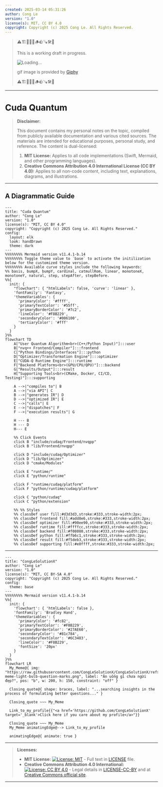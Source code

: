 ```yaml
---
created: 2025-03-14 05:31:26
author: Cong Le
version: "1.0"
license(s): MIT, CC BY 4.0
copyright: Copyright (c) 2025 Cong Le. All Rights Reserved.
---
```



> ⚠️🏗️🚧🦺🧱🪵🪨🪚🛠️👷
> 
> This is a working draft in progress.
> 
> ![Loading...](https://media3.giphy.com/media/v1.Y2lkPTc5MGI3NjExODB4d283cmFid2p6dGdzZGx6N2tkcW5tMWxtbXl0eHJyaTl6anp5NyZlcD12MV9pbnRlcm5hbF9naWZfYnlfaWQmY3Q9Zw/AebBOLN881D26g9qhi/giphy.gif)
> 
> gif image is provided by [Giphy](https://giphy.com)
> 
> ⚠️🏗️🚧🦺🧱🪵🪨🪚🛠️👷

----



# Cuda Quantum
> **Disclaimer:**
>
> This document contains my personal notes on the topic,
> compiled from publicly available documentation and various cited sources.
> The materials are intended for educational purposes, personal study, and reference.
> The content is dual-licensed:
> 1. **MIT License:** Applies to all code implementations (Swift, Mermaid, and other programming languages).
> 2. **Creative Commons Attribution 4.0 International License (CC BY 4.0):** Applies to all non-code content, including text, explanations, diagrams, and illustrations.
---


## A Diagrammatic Guide 



```mermaid
---
title: "Cuda Quantum"
author: "Cong Le"
version: "1.0"
license(s): "MIT, CC BY 4.0"
copyright: "Copyright (c) 2025 Cong Le. All Rights Reserved."
config:
  layout: elk
  look: handDrawn
  theme: dark
---
%%%%%%%% Mermaid version v11.4.1-b.14
%%%%%%%% Toggle theme value to `base` to activate the initilization below for the customized theme version.
%%%%%%%% Available curve styles include the following keywords:
%% basis, bumpX, bumpY, cardinal, catmullRom, linear, monotoneX, monotoneY, natural, step, stepAfter, stepBefore.
%%{
  init: {
    "flowchart": { "htmlLabels": false, 'curve': 'linear' },
    'fontFamily': 'Fantasy',
    'themeVariables': {
      'primaryColor': '#ffff',
      'primaryTextColor': '#55ff',
      'primaryBorderColor': '#7c2',
      'lineColor': '#F8B229',
      'secondaryColor': '#006100',
      'tertiaryColor': '#fff'
    }
  }
}%%
flowchart TD
    A["User Quantum Algorithm<br>(C++/Python Input)"]:::user 
    B["nvq++ Frontend/Compiler"]:::frontend 
    C["Python Bindings/Interfaces"]:::python 
    D["Optimizer/Transformation Engine"]:::optimizer 
    E["CUDA-Q Runtime Engine"]:::runtime 
    F["Backend Platforms<br>(GPU/CPU/QPU)"]:::backend 
    G["Results/Output"]:::result 
    H["Supporting Tools<br>(CMake, Docker, CI/CD, Testing)"]:::supporting

    A -->|"compiles to"| B
    A -->|"via API"| C
    B -->|"generates IR"| D
    D -->|"optimized IR"| E
    C -->|"calls"| E
    E -->|"dispatches"| F
    F -->|"execution results"| G

    H --- B
    H --- D
    H--- E

    %% Click Events
    click B "include/cudaq/Frontend/nvqpp"
    click B "lib/Frontend/nvqpp"
    
    click D "include/cudaq/Optimizer"
    click D "lib/Optimizer"
    click D "cmake/Modules"
    
    click E "runtime/"
    click E "python/runtime"
    
    click F "runtime/cudaq/platform"
    click F "python/runtime/cudaq/platform"
    
    click C "python/cudaq"
    click C "python/extension"

    %% %% Styles
    %% classDef user fill:#d3d3d3,stroke:#333,stroke-width:2px;
    %% classDef frontend fill:#add8e6,stroke:#333,stroke-width:2px;
    %% classDef optimizer fill:#90ee90,stroke:#333,stroke-width:2px;
    %% classDef runtime fill:#ffffcc,stroke:#333,stroke-width:2px;
    %% classDef backend fill:#f08080,stroke:#333,stroke-width:2px;
    %% classDef python fill:#ffb6c1,stroke:#333,stroke-width:2px;
    %% classDef result fill:#f5deb3,stroke:#333,stroke-width:2px;
    %% classDef supporting fill:#e0ffff,stroke:#333,stroke-width:2px;

```





---

<!-- 
```mermaid
%% Current Mermaid version
info
```  -->


```mermaid
---
title: "CongLeSolutionX"
author: "Cong Le"
version: "1.0"
license(s): "MIT, CC BY-SA 4.0"
copyright: "Copyright (c) 2025 Cong Le. All Rights Reserved."
config:
  theme: base
---
%%%%%%%% Mermaid version v11.4.1-b.14
%%{
  init: {
    'flowchart': { 'htmlLabels': false },
    'fontFamily': 'Bradley Hand',
    'themeVariables': {
      'primaryColor': '#fc82',
      'primaryTextColor': '#F8B229',
      'primaryBorderColor': '#27AE60',
      'secondaryColor': '#81c784',
      'secondaryTextColor': '#6C3483',
      'lineColor': '#F8B229',
      'fontSize': '20px'
    }
  }
}%%
flowchart LR
  My_Meme@{ img: "https://raw.githubusercontent.com/CongLeSolutionX/CongLeSolutionX/refs/heads/main/assets/images/My-meme-light-bulb-question-marks.png", label: "Ăn uống gì chưa ngừi đẹp?", pos: "b", w: 200, h: 150, constraint: "off" }

  Closing_quote@{ shape: braces, label: "...searching insights in the process of formulating better questions..." }

  Closing_quote ~~~ My_Meme
    
  Link_to_my_profile{{"<a href='https://github.com/CongLeSolutionX' target='_blank'>Click here if you care about my profile</a>"}}

  Closing_quote ~~~ My_Meme
  My_Meme animatingEdge@--> Link_to_my_profile
  
  animatingEdge@{ animate: true }

```

---
> **Licenses:**
>
> - **MIT License:**  [![License: MIT](https://img.shields.io/badge/License-MIT-yellow.svg)](LICENSE) - Full text in [LICENSE](LICENSE) file.
> - **Creative Commons Attribution 4.0 International:** [![License: CC BY 4.0](https://licensebuttons.net/l/by/4.0/88x31.png)](LICENSE-CC-BY) - Legal details in [LICENSE-CC-BY](LICENSE-CC-BY) and at [Creative Commons official site](http://creativecommons.org/licenses/by/4.0/).
> 
---
